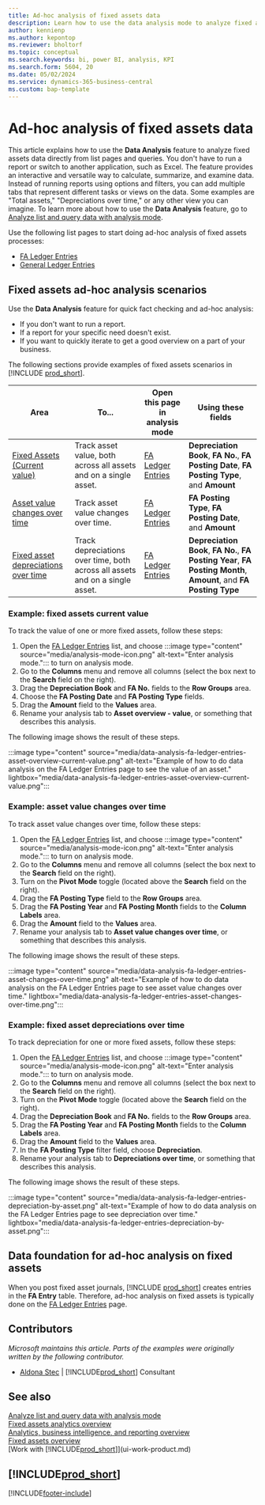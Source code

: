 ```yaml
---
title: Ad-hoc analysis of fixed assets data
description: Learn how to use the data analysis mode to analyze fixed assets data.
author: kennienp
ms.author: kepontop
ms.reviewer: bholtorf
ms.topic: conceptual
ms.search.keywords: bi, power BI, analysis, KPI
ms.search.form: 5604, 20
ms.date: 05/02/2024
ms.service: dynamics-365-business-central
ms.custom: bap-template
---
```


# Ad-hoc analysis of fixed assets data

This article explains how to use the **Data Analysis** feature to analyze fixed assets data directly from list pages and queries. You don't have to run a report or switch to another application, such as Excel. The feature provides an interactive and versatile way to calculate, summarize, and examine data. Instead of running reports using options and filters, you can add multiple tabs that represent different tasks or views on the data. Some examples are "Total assets," "Depreciations over time," or any other view you can imagine. To learn more about how to use the **Data Analysis** feature, go to [Analyze list and query data with analysis mode](analysis-mode.md).

Use the following list pages to start doing ad-hoc analysis of fixed assets processes:

- [FA Ledger Entries](https://businesscentral.dynamics.com/?page=5604&layout=analysis)
- [General Ledger Entries](https://businesscentral.dynamics.com/?page=20&layout=analysis)

<!-- TODO: add examples for 

insurance coverage ledger entries

-->


## Fixed assets ad-hoc analysis scenarios

Use the **Data Analysis** feature for quick fact checking and ad-hoc analysis:

- If you don't want to run a report.
- If a report for your specific need doesn't exist.
- If you want to quickly iterate to get a good overview on a part of your business.

The following sections provide examples of fixed assets scenarios in [!INCLUDE [prod_short](includes/prod_short.md)].

| Area | To... | Open this page in analysis mode | Using these fields |
| ---- | ----- | ------------------------------- |------------------- |
| [Fixed Assets (Current value)](#example-fixed-assets-current-value) | Track asset value, both across all assets and on a single asset. | [FA Ledger Entries](https://businesscentral.dynamics.com/?page=5604&layout=analysis) | **Depreciation Book**, **FA No.**, **FA Posting Date**, **FA Posting Type**, and **Amount** |
| [Asset value changes over time](#example-asset-value-changes-over-time) | Track asset value changes over time. | [FA Ledger Entries](https://businesscentral.dynamics.com/?page=5604&layout=analysis) | **FA Posting Type**, **FA Posting Date**, and **Amount** |
|[Fixed asset depreciations over time](#example-fixed-asset-depreciations-over-time) | Track depreciations over time, both across all assets and on a single asset. | [FA Ledger Entries](https://businesscentral.dynamics.com/?page=5604&layout=analysis) | **Depreciation Book**, **FA No.**, **FA Posting Year**, **FA Posting Month**, **Amount**, and **FA Posting Type** |

### Example: fixed assets current value

To track the value of one or more fixed assets, follow these steps:

1. Open the [FA Ledger Entries](https://businesscentral.dynamics.com/?page=5604&layout=analysis) list, and choose :::image type="content" source="media/analysis-mode-icon.png" alt-text="Enter analysis mode."::: to turn on analysis mode.
1. Go to the **Columns** menu and remove all columns (select the box next to the **Search** field on the right).
1. Drag the **Depreciation Book** and **FA No.** fields to the **Row Groups** area.
1. Choose the **FA Posting Date** and **FA Posting Type** fields.
1. Drag the **Amount** field to the **Values** area.
1. Rename your analysis tab to **Asset overview - value**, or something that describes this analysis.

The following image shows the result of these steps.

:::image type="content" source="media/data-analysis-fa-ledger-entries-asset-overview-current-value.png" alt-text="Example of how to do data analysis on the FA Ledger Entries page to see the value of an asset." lightbox="media/data-analysis-fa-ledger-entries-asset-overview-current-value.png":::

### Example: asset value changes over time

To track asset value changes over time, follow these steps:

1. Open the [FA Ledger Entries](https://businesscentral.dynamics.com/?page=5604&layout=analysis) list, and choose :::image type="content" source="media/analysis-mode-icon.png" alt-text="Enter analysis mode."::: to turn on analysis mode.
1. Go to the **Columns** menu and remove all columns (select the box next to the **Search** field on the right).
1. Turn on the **Pivot Mode** toggle (located above the **Search** field on the right).
1. Drag the **FA Posting Type** field to the **Row Groups** area.
1. Drag the **FA Posting Year** and **FA Posting Month** fields to the **Column Labels** area.
1. Drag the **Amount** field to the **Values** area.
1. Rename your analysis tab to **Asset value changes over time**, or something that describes this analysis.

The following image shows the result of these steps.

:::image type="content" source="media/data-analysis-fa-ledger-entries-asset-changes-over-time.png" alt-text="Example of how to do data analysis on the FA Ledger Entries page to see asset value changes over time." lightbox="media/data-analysis-fa-ledger-entries-asset-changes-over-time.png":::

### Example: fixed asset depreciations over time

To track depreciation for one or more fixed assets, follow these steps:

1. Open the [FA Ledger Entries](https://businesscentral.dynamics.com/?page=5604&layout=analysis) list, and choose :::image type="content" source="media/analysis-mode-icon.png" alt-text="Enter analysis mode."::: to turn on analysis mode.
1. Go to the **Columns** menu and remove all columns (select the box next to the **Search** field on the right).
1. Turn on the **Pivot Mode** toggle (located above the **Search** field on the right).
1. Drag the **Depreciation Book** and **FA No.** fields to the **Row Groups** area.
1. Drag the **FA Posting Year** and **FA Posting Month** fields to the **Column Labels** area.
1. Drag the **Amount** field to the **Values** area.
1. In the **FA Posting Type** filter field, choose **Depreciation**.
1. Rename your analysis tab to **Depreciations over time**, or something that describes this analysis.

The following image shows the result of these steps.

:::image type="content" source="media/data-analysis-fa-ledger-entries-depreciation-by-asset.png" alt-text="Example of how to do data analysis on the FA Ledger Entries page to see depreciation over time." lightbox="media/data-analysis-fa-ledger-entries-depreciation-by-asset.png":::

## Data foundation for ad-hoc analysis on fixed assets

When you post fixed asset journals, [!INCLUDE [prod_short](includes/prod_short.md)] creates entries in the **FA Entry** table. Therefore, ad-hoc analysis on fixed assets is typically done on the [FA Ledger Entries](https://businesscentral.dynamics.com/?page=5604) page.

## Contributors

*Microsoft maintains this article. Parts of the examples were originally written by the following contributor.*

* [Aldona Stec](https://www.linkedin.com/in/aldona-stec-25283bb1) | [!INCLUDE[prod_short](includes/prod_short.md)] Consultant

## See also

[Analyze list and query data with analysis mode](analysis-mode.md)  
[Fixed assets analytics overview](fa-analytics-overview.md)  
[Analytics, business intelligence, and reporting overview](reports-bi-reporting.md)  
[Fixed assets overview](fa-manage.md)  
[Work with [!INCLUDE[prod_short](includes/prod_short.md)]](ui-work-product.md)  

## [!INCLUDE[prod_short](includes/free_trial_md.md)]  

[!INCLUDE[footer-include](includes/footer-banner.md)]